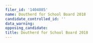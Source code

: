 ```yaml
---
filer_id: '1404085'
name: Doutherd for School Board 2018
candidate_controlled_id: ''
data_warning: 
opposing_candidate: 
title: Doutherd for School Board 2018
---
```

